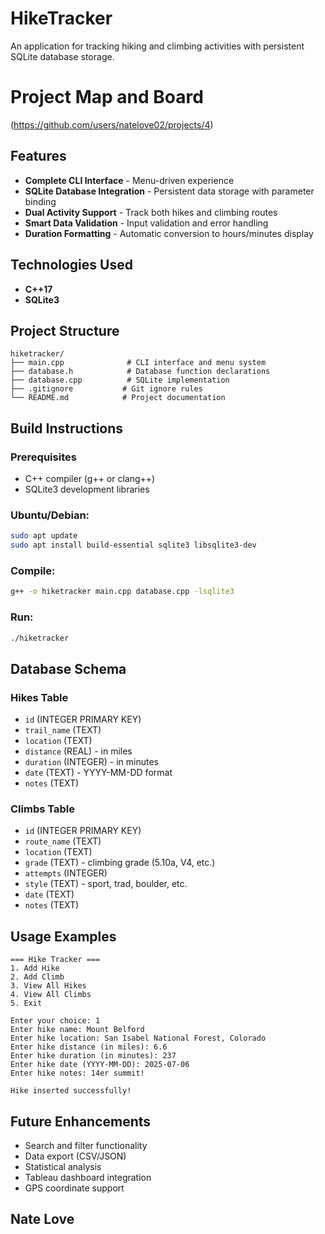 # HikeTracker

An application for tracking hiking and climbing activities with persistent SQLite database storage.

# Project Map and Board
(https://github.com/users/natelove02/projects/4)

## Features

- **Complete CLI Interface** - Menu-driven experience
- **SQLite Database Integration** - Persistent data storage with parameter binding
- **Dual Activity Support** - Track both hikes and climbing routes
- **Smart Data Validation** - Input validation and error handling
- **Duration Formatting** - Automatic conversion to hours/minutes display

## Technologies Used

- **C++17** 
- **SQLite3** 

## Project Structure

```
hiketracker/
├── main.cpp              # CLI interface and menu system
├── database.h            # Database function declarations
├── database.cpp          # SQLite implementation
├── .gitignore           # Git ignore rules
└── README.md            # Project documentation
```

## Build Instructions

### Prerequisites
- C++ compiler (g++ or clang++)
- SQLite3 development libraries

### Ubuntu/Debian:
```bash
sudo apt update
sudo apt install build-essential sqlite3 libsqlite3-dev
```

### Compile:
```bash
g++ -o hiketracker main.cpp database.cpp -lsqlite3
```

### Run:
```bash
./hiketracker
```

## Database Schema

### Hikes Table
- `id` (INTEGER PRIMARY KEY)
- `trail_name` (TEXT)
- `location` (TEXT)
- `distance` (REAL) - in miles
- `duration` (INTEGER) - in minutes
- `date` (TEXT) - YYYY-MM-DD format
- `notes` (TEXT)

### Climbs Table
- `id` (INTEGER PRIMARY KEY)
- `route_name` (TEXT)
- `location` (TEXT)
- `grade` (TEXT) - climbing grade (5.10a, V4, etc.)
- `attempts` (INTEGER)
- `style` (TEXT) - sport, trad, boulder, etc.
- `date` (TEXT)
- `notes` (TEXT)

## Usage Examples

```
=== Hike Tracker ===
1. Add Hike
2. Add Climb
3. View All Hikes
4. View All Climbs
5. Exit

Enter your choice: 1
Enter hike name: Mount Belford
Enter hike location: San Isabel National Forest, Colorado
Enter hike distance (in miles): 6.6
Enter hike duration (in minutes): 237
Enter hike date (YYYY-MM-DD): 2025-07-06
Enter hike notes: 14er summit!

Hike inserted successfully!
```

## Future Enhancements

- Search and filter functionality
- Data export (CSV/JSON)
- Statistical analysis
- Tableau dashboard integration
- GPS coordinate support

## Nate Love

